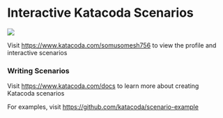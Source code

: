 # Interactive Katacoda Scenarios

[![](http://shields.katacoda.com/katacoda/somusomesh756/count.svg)](https://www.katacoda.com/somusomesh756 "Get your profile on Katacoda.com")

Visit https://www.katacoda.com/somusomesh756 to view the profile and interactive scenarios

### Writing Scenarios
Visit https://www.katacoda.com/docs to learn more about creating Katacoda scenarios

For examples, visit https://github.com/katacoda/scenario-example
